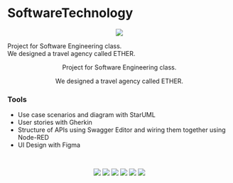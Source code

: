 # SoftwareTechnology

<p align="center">
  <img src="./image/1.jpg">
</p>

Project for Software Engineering class. 
<br>
We designed a travel agency called ETHER.
<p align="center"> Project for Software Engineering class. </p>
<p align="center"> We designed a travel agency called ETHER. </p>

### Tools
 * Use case scenarios and diagram with StarUML
 * User stories with Gherkin 
 * Structure of APIs using Swagger Editor and wiring them together using Node-RED
 * UI Design with Figma 
<br>
<p align="center">
  <img src="./image/7.jpg">
  <dr>
  <img src="./image/2.jpg">
  <img src="./image/3.jpg">
  <img src="./image/4.jpg">
  <img src="./image/5.jpg">
  <img src="./image/6.jpg">
</p>
